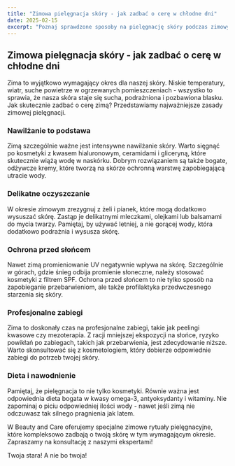 ```yaml
---
title: "Zimowa pielęgnacja skóry - jak zadbać o cerę w chłodne dni"
date: 2025-02-15
excerpt: "Poznaj sprawdzone sposoby na pielęgnację skóry podczas zimowych miesięcy. Dowiedz się, jak chronić cerę przed mrozem i suchym powietrzem."
---
```


## Zimowa pielęgnacja skóry - jak zadbać o cerę w chłodne dni

Zima to wyjątkowo wymagający okres dla naszej skóry. Niskie temperatury, wiatr, suche powietrze w ogrzewanych pomieszczeniach - wszystko to sprawia, że nasza skóra staje się sucha, podrażniona i pozbawiona blasku. Jak skutecznie zadbać o cerę zimą? Przedstawiamy najważniejsze zasady zimowej pielęgnacji.

### Nawilżanie to podstawa

Zimą szczególnie ważne jest intensywne nawilżanie skóry. Warto sięgnąć po kosmetyki z kwasem hialuronowym, ceramidami i gliceryną, które skutecznie wiążą wodę w naskórku. Dobrym rozwiązaniem są także bogate, odżywcze kremy, które tworzą na skórze ochronną warstwę zapobiegającą utracie wody.

### Delikatne oczyszczanie

W okresie zimowym zrezygnuj z żeli i pianek, które mogą dodatkowo wysuszać skórę. Zastąp je delikatnymi mleczkami, olejkami lub balsamami do mycia twarzy. Pamiętaj, by używać letniej, a nie gorącej wody, która dodatkowo podrażnia i wysusza skórę.

### Ochrona przed słońcem

Nawet zimą promieniowanie UV negatywnie wpływa na skórę. Szczególnie w górach, gdzie śnieg odbija promienie słoneczne, należy stosować kosmetyki z filtrem SPF. Ochrona przed słońcem to nie tylko sposób na zapobieganie przebarwieniom, ale także profilaktyka przedwczesnego starzenia się skóry.

### Profesjonalne zabiegi

Zima to doskonały czas na profesjonalne zabiegi, takie jak peelingi kwasowe czy mezoterapia. Z racji mniejszej ekspozycji na słońce, ryzyko powikłań po zabiegach, takich jak przebarwienia, jest zdecydowanie niższe. Warto skonsultować się z kosmetologiem, który dobierze odpowiednie zabiegi do potrzeb twojej skóry.

### Dieta i nawodnienie

Pamiętaj, że pielęgnacja to nie tylko kosmetyki. Równie ważna jest odpowiednia dieta bogata w kwasy omega-3, antyoksydanty i witaminy. Nie zapominaj o piciu odpowiedniej ilości wody - nawet jeśli zimą nie odczuwasz tak silnego pragnienia jak latem.

W Beauty and Care oferujemy specjalne zimowe rytuały pielęgnacyjne, które kompleksowo zadbają o twoją skórę w tym wymagającym okresie. Zapraszamy na konsultację z naszymi ekspertami!

Twoja stara! A nie bo twoja!
